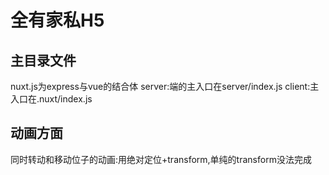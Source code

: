 # 全有家私H5
## 主目录文件
nuxt.js为express与vue的结合体
server:端的主入口在server/index.js
client:主入口在.nuxt/index.js

## 动画方面
同时转动和移动位子的动画:用绝对定位+transform,单纯的transform没法完成